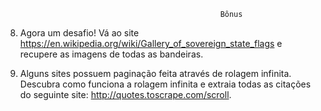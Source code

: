                                                     Bônus

8. Agora um desafio! Vá ao site https://en.wikipedia.org/wiki/Gallery_of_sovereign_state_flags e recupere as imagens de todas as bandeiras.

9. Alguns sites possuem paginação feita através de rolagem infinita. Descubra como funciona a rolagem infinita e extraia todas as citações do seguinte site: http://quotes.toscrape.com/scroll.